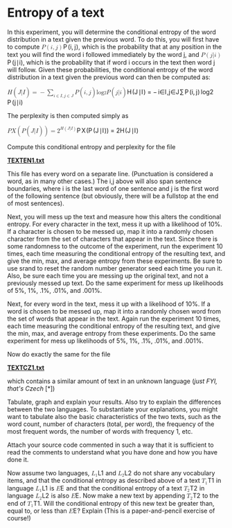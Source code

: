 # Entropy of a text

<link type='text/css' rel='stylesheet' href='//ufal.mff.cuni.cz/~pecina/courses/npfl067/webmake/www/katex/katex.min.css' media='all' />

<p>In this experiment, you will determine the conditional entropy of the word distribution in a text given the previous word. To do this, you will first have to compute <span class="katex"><span class="katex-mathml"><math><semantics><mrow><mi>P</mi><mo>(</mo><mi>i</mi><mo separator="true">,</mo><mi>j</mi><mo>)</mo></mrow><annotation encoding="application/x-tex">P(i,j)</annotation></semantics></math></span><span class="katex-html" aria-hidden="true"><span class="strut" style="height:0.75em;"></span><span class="strut bottom" style="height:1em;vertical-align:-0.25em;"></span><span class="base"><span class="mord mathit" style="margin-right:0.13889em;">P</span><span class="mopen">(</span><span class="mord mathit">i</span><span class="mpunct">,</span><span class="mord rule" style="margin-right:0.16666666666666666em;"></span><span class="mord mathit" style="margin-right:0.05724em;">j</span><span class="mclose">)</span></span></span></span>, which is the probability that at any position in the text you will find the word i followed immediately by the word j, and <span class="katex"><span class="katex-mathml"><math><semantics><mrow><mi>P</mi><mo>(</mo><mi>j</mi><mi mathvariant="normal">∣</mi><mi>i</mi><mo>)</mo></mrow><annotation encoding="application/x-tex">P(j|i)</annotation></semantics></math></span><span class="katex-html" aria-hidden="true"><span class="strut" style="height:0.75em;"></span><span class="strut bottom" style="height:1em;vertical-align:-0.25em;"></span><span class="base"><span class="mord mathit" style="margin-right:0.13889em;">P</span><span class="mopen">(</span><span class="mord mathit" style="margin-right:0.05724em;">j</span><span class="mord">∣</span><span class="mord mathit">i</span><span class="mclose">)</span></span></span></span>, which is the probability that if word i occurs in the text then word j will follow. Given these probabilities, the conditional entropy of the word distribution in a text given the previous word can then be computed as:</p>
<p><span class="katex-display"><span class="katex"><span class="katex-mathml"><math><semantics><mrow><mi>H</mi><mo>(</mo><mi>J</mi><mi mathvariant="normal">∣</mi><mi>I</mi><mo>)</mo><mo>=</mo><mo>−</mo><munder><mo>∑</mo><mrow><mi>i</mi><mo>∈</mo><mi>I</mi><mo separator="true">,</mo><mi>j</mi><mo>∈</mo><mi>J</mi></mrow></munder><mi>P</mi><mo>(</mo><mi>i</mi><mo separator="true">,</mo><mi>j</mi><mo>)</mo><msub><mi>log</mi><mo>⁡</mo><mn>2</mn></msub><mi>P</mi><mo>(</mo><mi>j</mi><mi mathvariant="normal">∣</mi><mi>i</mi><mo>)</mo></mrow><annotation encoding="application/x-tex">H(J|I) = - \sum_{i \in I,j \in J}P(i,j)\log_{2}P(j|i)
</annotation></semantics></math></span><span class="katex-html" aria-hidden="true"><span class="strut" style="height:1.050005em;"></span><span class="strut bottom" style="height:2.480449em;vertical-align:-1.430444em;"></span><span class="base"><span class="mord mathit" style="margin-right:0.08125em;">H</span><span class="mopen">(</span><span class="mord mathit" style="margin-right:0.09618em;">J</span><span class="mord">∣</span><span class="mord mathit" style="margin-right:0.07847em;">I</span><span class="mclose">)</span><span class="mord rule" style="margin-right:0.2777777777777778em;"></span><span class="mrel">=</span><span class="mord rule" style="margin-right:0.2777777777777778em;"></span><span class="mord">−</span><span class="mord rule" style="margin-right:0.16666666666666666em;"></span><span class="mop op-limits"><span class="vlist-t vlist-t2"><span class="vlist-r"><span class="vlist" style="height:1.050005em;"><span style="top:-1.8556639999999998em;margin-left:0em;"><span class="pstrut" style="height:3.05em;"></span><span class="sizing reset-size6 size3 mtight"><span class="mord mtight"><span class="mord mathit mtight">i</span><span class="mrel mtight">∈</span><span class="mord mathit mtight" style="margin-right:0.07847em;">I</span><span class="mpunct mtight">,</span><span class="mord mathit mtight" style="margin-right:0.05724em;">j</span><span class="mrel mtight">∈</span><span class="mord mathit mtight" style="margin-right:0.09618em;">J</span></span></span></span><span style="top:-3.0500049999999996em;"><span class="pstrut" style="height:3.05em;"></span><span><span class="mop op-symbol large-op">∑</span></span></span></span><span class="vlist-s">​</span></span><span class="vlist-r"><span class="vlist" style="height:1.430444em;"></span></span></span></span><span class="mord rule" style="margin-right:0.16666666666666666em;"></span><span class="mord mathit" style="margin-right:0.13889em;">P</span><span class="mopen">(</span><span class="mord mathit">i</span><span class="mpunct">,</span><span class="mord rule" style="margin-right:0.16666666666666666em;"></span><span class="mord mathit" style="margin-right:0.05724em;">j</span><span class="mclose">)</span><span class="mord rule" style="margin-right:0.16666666666666666em;"></span><span class="mop"><span class="mop">lo<span style="margin-right:0.01389em;">g</span></span><span class="msupsub"><span class="vlist-t vlist-t2"><span class="vlist-r"><span class="vlist" style="height:0.20696799999999996em;"><span style="top:-2.4558600000000004em;margin-right:0.05em;"><span class="pstrut" style="height:2.7em;"></span><span class="sizing reset-size6 size3 mtight"><span class="mord mtight"><span class="mord mtight">2</span></span></span></span></span><span class="vlist-s">​</span></span><span class="vlist-r"><span class="vlist" style="height:0.24414em;"></span></span></span></span></span><span class="mord rule" style="margin-right:0.16666666666666666em;"></span><span class="mord mathit" style="margin-right:0.13889em;">P</span><span class="mopen">(</span><span class="mord mathit" style="margin-right:0.05724em;">j</span><span class="mord">∣</span><span class="mord mathit">i</span><span class="mclose">)</span></span></span></span></span></p>
<p>The perplexity is then computed simply as</p>
<p><span class="katex-display"><span class="katex"><span class="katex-mathml"><math><semantics><mrow><mi>P</mi><mi>X</mi><mo>(</mo><mi>P</mi><mo>(</mo><mi>J</mi><mi mathvariant="normal">∣</mi><mi>I</mi><mo>)</mo><mo>)</mo><mo>=</mo><msup><mn>2</mn><mrow><mi>H</mi><mo>(</mo><mi>J</mi><mi mathvariant="normal">∣</mi><mi>I</mi><mo>)</mo></mrow></msup></mrow><annotation encoding="application/x-tex">PX(P(J|I)) = 2^{H(J|I)}
</annotation></semantics></math></span><span class="katex-html" aria-hidden="true"><span class="strut" style="height:0.938em;"></span><span class="strut bottom" style="height:1.188em;vertical-align:-0.25em;"></span><span class="base"><span class="mord mathit" style="margin-right:0.13889em;">P</span><span class="mord mathit" style="margin-right:0.07847em;">X</span><span class="mopen">(</span><span class="mord mathit" style="margin-right:0.13889em;">P</span><span class="mopen">(</span><span class="mord mathit" style="margin-right:0.09618em;">J</span><span class="mord">∣</span><span class="mord mathit" style="margin-right:0.07847em;">I</span><span class="mclose">)</span><span class="mclose">)</span><span class="mord rule" style="margin-right:0.2777777777777778em;"></span><span class="mrel">=</span><span class="mord rule" style="margin-right:0.2777777777777778em;"></span><span class="mord"><span class="mord">2</span><span class="msupsub"><span class="vlist-t"><span class="vlist-r"><span class="vlist" style="height:0.938em;"><span style="top:-3.113em;margin-right:0.05em;"><span class="pstrut" style="height:2.7em;"></span><span class="sizing reset-size6 size3 mtight"><span class="mord mtight"><span class="mord mathit mtight" style="margin-right:0.08125em;">H</span><span class="mopen mtight">(</span><span class="mord mathit mtight" style="margin-right:0.09618em;">J</span><span class="mord mtight">∣</span><span class="mord mathit mtight" style="margin-right:0.07847em;">I</span><span class="mclose mtight">)</span></span></span></span></span></span></span></span></span></span></span></span></span></p>
<p>Compute this conditional entropy and perplexity for the file</p>
<p><strong><a href="./TEXTEN1.txt">TEXTEN1.txt</a></strong></p>
<p>This file has every word on a separate line. (Punctuation is considered a word, as in many other cases.) The i,j above will also span sentence boundaries, where i is the last word of one sentence and j is the first word of the following sentence (but obviously, there will be a fullstop at the end of most sentences).</p>
<p>Next, you will mess up the text and measure how this alters the conditional entropy. For every character in the text, mess it up with a likelihood of 10%. If a character is chosen to be messed up, map it into a randomly chosen character from the set of characters that appear in the text. Since there is some randomness to the outcome of the experiment, run the experiment 10 times, each time measuring the conditional entropy of the resulting text, and give the min, max, and average entropy from these experiments. Be sure to use srand to reset the random number generator seed each time you run it. Also, be sure each time you are messing up the original text, and not a previously messed up text. Do the same experiment for mess up likelihoods of 5%, 1%, .1%, .01%, and .001%.</p>
<p>Next, for every word in the text, mess it up with a likelihood of 10%. If a word is chosen to be messed up, map it into a randomly chosen word from the set of words that appear in the text. Again run the experiment 10 times, each time measuring the conditional entropy of the resulting text, and give the min, max, and average entropy from these experiments. Do the same experiment for mess up likelihoods of 5%, 1%, .1%, .01%, and .001%.</p>
<p>Now do exactly the same for the file</p>
<p><strong><a href="./TEXTCZ1.txt">TEXTCZ1.txt</a></strong></p>
<p>which contains a similar amount of text in an unknown language (<em>just FYI, that's Czech</em> [*])</p>
<p>Tabulate, graph and explain your results. Also try to explain the differences between the two languages. To substantiate your explanations, you might want to tabulate also the basic characteristics of the two texts, such as the word count, number of characters (total, per word), the frequency of the most frequent words, the number of words with frequency 1, etc.</p>
<p>Attach your source code commented in such a way that it is sufficient to read the comments to understand what you have done and how you have done it.</p>
<p>Now assume two languages, <span class="katex"><span class="katex-mathml"><math><semantics><mrow><msub><mi>L</mi><mn>1</mn></msub></mrow><annotation encoding="application/x-tex">L_1</annotation></semantics></math></span><span class="katex-html" aria-hidden="true"><span class="strut" style="height:0.68333em;"></span><span class="strut bottom" style="height:0.83333em;vertical-align:-0.15em;"></span><span class="base"><span class="mord"><span class="mord mathit">L</span><span class="msupsub"><span class="vlist-t vlist-t2"><span class="vlist-r"><span class="vlist" style="height:0.30110799999999993em;"><span style="top:-2.5500000000000003em;margin-left:0em;margin-right:0.05em;"><span class="pstrut" style="height:2.7em;"></span><span class="sizing reset-size6 size3 mtight"><span class="mord mtight">1</span></span></span></span><span class="vlist-s">​</span></span><span class="vlist-r"><span class="vlist" style="height:0.15em;"></span></span></span></span></span></span></span></span> and <span class="katex"><span class="katex-mathml"><math><semantics><mrow><msub><mi>L</mi><mn>2</mn></msub></mrow><annotation encoding="application/x-tex">L_2</annotation></semantics></math></span><span class="katex-html" aria-hidden="true"><span class="strut" style="height:0.68333em;"></span><span class="strut bottom" style="height:0.83333em;vertical-align:-0.15em;"></span><span class="base"><span class="mord"><span class="mord mathit">L</span><span class="msupsub"><span class="vlist-t vlist-t2"><span class="vlist-r"><span class="vlist" style="height:0.30110799999999993em;"><span style="top:-2.5500000000000003em;margin-left:0em;margin-right:0.05em;"><span class="pstrut" style="height:2.7em;"></span><span class="sizing reset-size6 size3 mtight"><span class="mord mtight">2</span></span></span></span><span class="vlist-s">​</span></span><span class="vlist-r"><span class="vlist" style="height:0.15em;"></span></span></span></span></span></span></span></span> do not share any vocabulary items, and that the conditional entropy as described above of a text <span class="katex"><span class="katex-mathml"><math><semantics><mrow><msub><mi>T</mi><mn>1</mn></msub></mrow><annotation encoding="application/x-tex">T_1</annotation></semantics></math></span><span class="katex-html" aria-hidden="true"><span class="strut" style="height:0.68333em;"></span><span class="strut bottom" style="height:0.83333em;vertical-align:-0.15em;"></span><span class="base"><span class="mord"><span class="mord mathit" style="margin-right:0.13889em;">T</span><span class="msupsub"><span class="vlist-t vlist-t2"><span class="vlist-r"><span class="vlist" style="height:0.30110799999999993em;"><span style="top:-2.5500000000000003em;margin-left:-0.13889em;margin-right:0.05em;"><span class="pstrut" style="height:2.7em;"></span><span class="sizing reset-size6 size3 mtight"><span class="mord mtight">1</span></span></span></span><span class="vlist-s">​</span></span><span class="vlist-r"><span class="vlist" style="height:0.15em;"></span></span></span></span></span></span></span></span> in language <span class="katex"><span class="katex-mathml"><math><semantics><mrow><msub><mi>L</mi><mn>1</mn></msub></mrow><annotation encoding="application/x-tex">L_1</annotation></semantics></math></span><span class="katex-html" aria-hidden="true"><span class="strut" style="height:0.68333em;"></span><span class="strut bottom" style="height:0.83333em;vertical-align:-0.15em;"></span><span class="base"><span class="mord"><span class="mord mathit">L</span><span class="msupsub"><span class="vlist-t vlist-t2"><span class="vlist-r"><span class="vlist" style="height:0.30110799999999993em;"><span style="top:-2.5500000000000003em;margin-left:0em;margin-right:0.05em;"><span class="pstrut" style="height:2.7em;"></span><span class="sizing reset-size6 size3 mtight"><span class="mord mtight">1</span></span></span></span><span class="vlist-s">​</span></span><span class="vlist-r"><span class="vlist" style="height:0.15em;"></span></span></span></span></span></span></span></span> is <span class="katex"><span class="katex-mathml"><math><semantics><mrow><mi>E</mi></mrow><annotation encoding="application/x-tex">E</annotation></semantics></math></span><span class="katex-html" aria-hidden="true"><span class="strut" style="height:0.68333em;"></span><span class="strut bottom" style="height:0.68333em;vertical-align:0em;"></span><span class="base"><span class="mord mathit" style="margin-right:0.05764em;">E</span></span></span></span> and that the conditional entropy of a text <span class="katex"><span class="katex-mathml"><math><semantics><mrow><msub><mi>T</mi><mn>2</mn></msub></mrow><annotation encoding="application/x-tex">T_2</annotation></semantics></math></span><span class="katex-html" aria-hidden="true"><span class="strut" style="height:0.68333em;"></span><span class="strut bottom" style="height:0.83333em;vertical-align:-0.15em;"></span><span class="base"><span class="mord"><span class="mord mathit" style="margin-right:0.13889em;">T</span><span class="msupsub"><span class="vlist-t vlist-t2"><span class="vlist-r"><span class="vlist" style="height:0.30110799999999993em;"><span style="top:-2.5500000000000003em;margin-left:-0.13889em;margin-right:0.05em;"><span class="pstrut" style="height:2.7em;"></span><span class="sizing reset-size6 size3 mtight"><span class="mord mtight">2</span></span></span></span><span class="vlist-s">​</span></span><span class="vlist-r"><span class="vlist" style="height:0.15em;"></span></span></span></span></span></span></span></span> in language <span class="katex"><span class="katex-mathml"><math><semantics><mrow><msub><mi>L</mi><mn>2</mn></msub></mrow><annotation encoding="application/x-tex">L_2</annotation></semantics></math></span><span class="katex-html" aria-hidden="true"><span class="strut" style="height:0.68333em;"></span><span class="strut bottom" style="height:0.83333em;vertical-align:-0.15em;"></span><span class="base"><span class="mord"><span class="mord mathit">L</span><span class="msupsub"><span class="vlist-t vlist-t2"><span class="vlist-r"><span class="vlist" style="height:0.30110799999999993em;"><span style="top:-2.5500000000000003em;margin-left:0em;margin-right:0.05em;"><span class="pstrut" style="height:2.7em;"></span><span class="sizing reset-size6 size3 mtight"><span class="mord mtight">2</span></span></span></span><span class="vlist-s">​</span></span><span class="vlist-r"><span class="vlist" style="height:0.15em;"></span></span></span></span></span></span></span></span> is also <span class="katex"><span class="katex-mathml"><math><semantics><mrow><mi>E</mi></mrow><annotation encoding="application/x-tex">E</annotation></semantics></math></span><span class="katex-html" aria-hidden="true"><span class="strut" style="height:0.68333em;"></span><span class="strut bottom" style="height:0.68333em;vertical-align:0em;"></span><span class="base"><span class="mord mathit" style="margin-right:0.05764em;">E</span></span></span></span>. Now make a new text by appending <span class="katex"><span class="katex-mathml"><math><semantics><mrow><msub><mi>T</mi><mn>2</mn></msub></mrow><annotation encoding="application/x-tex">T_2</annotation></semantics></math></span><span class="katex-html" aria-hidden="true"><span class="strut" style="height:0.68333em;"></span><span class="strut bottom" style="height:0.83333em;vertical-align:-0.15em;"></span><span class="base"><span class="mord"><span class="mord mathit" style="margin-right:0.13889em;">T</span><span class="msupsub"><span class="vlist-t vlist-t2"><span class="vlist-r"><span class="vlist" style="height:0.30110799999999993em;"><span style="top:-2.5500000000000003em;margin-left:-0.13889em;margin-right:0.05em;"><span class="pstrut" style="height:2.7em;"></span><span class="sizing reset-size6 size3 mtight"><span class="mord mtight">2</span></span></span></span><span class="vlist-s">​</span></span><span class="vlist-r"><span class="vlist" style="height:0.15em;"></span></span></span></span></span></span></span></span> to the end of <span class="katex"><span class="katex-mathml"><math><semantics><mrow><msub><mi>T</mi><mn>1</mn></msub></mrow><annotation encoding="application/x-tex">T_1</annotation></semantics></math></span><span class="katex-html" aria-hidden="true"><span class="strut" style="height:0.68333em;"></span><span class="strut bottom" style="height:0.83333em;vertical-align:-0.15em;"></span><span class="base"><span class="mord"><span class="mord mathit" style="margin-right:0.13889em;">T</span><span class="msupsub"><span class="vlist-t vlist-t2"><span class="vlist-r"><span class="vlist" style="height:0.30110799999999993em;"><span style="top:-2.5500000000000003em;margin-left:-0.13889em;margin-right:0.05em;"><span class="pstrut" style="height:2.7em;"></span><span class="sizing reset-size6 size3 mtight"><span class="mord mtight">1</span></span></span></span><span class="vlist-s">​</span></span><span class="vlist-r"><span class="vlist" style="height:0.15em;"></span></span></span></span></span></span></span></span>. Will the conditional entropy of this new text be greater than, equal to, or less than <span class="katex"><span class="katex-mathml"><math><semantics><mrow><mi>E</mi></mrow><annotation encoding="application/x-tex">E</annotation></semantics></math></span><span class="katex-html" aria-hidden="true"><span class="strut" style="height:0.68333em;"></span><span class="strut bottom" style="height:0.68333em;vertical-align:0em;"></span><span class="base"><span class="mord mathit" style="margin-right:0.05764em;">E</span></span></span></span>? Explain (This is a paper-and-pencil exercise of course!)</p>
